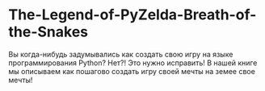 # The-Legend-of-PyZelda-Breath-of-the-Snakes
Вы когда-нибудь задумывались как создать свою игру на языке программирования Python? Нет?! Это нужно исправить! В нашей книге мы описываем как пошагово создать игру своей мечты на земее свое ​мечты!
